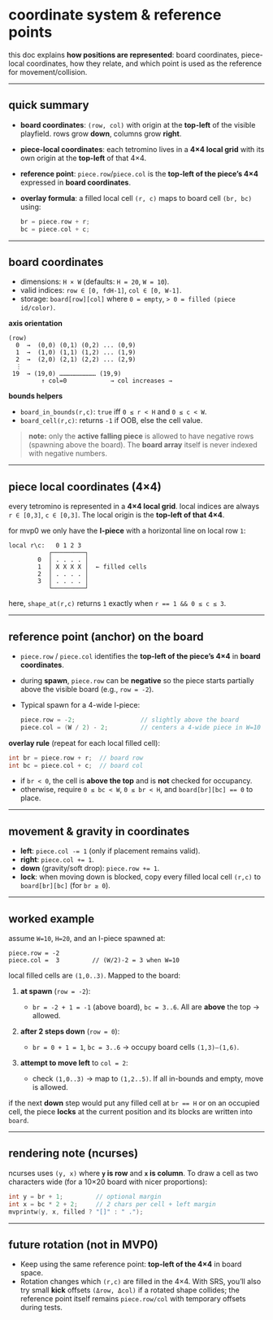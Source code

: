 # coordinate system & reference points

this doc explains **how positions are represented**: board coordinates, piece-local coordinates, how they relate, and which point is used as the reference for movement/collision.

---

## quick summary

* **board coordinates**: `(row, col)` with origin at the **top-left** of the visible playfield. rows grow **down**, columns grow **right**.
* **piece-local coordinates**: each tetromino lives in a **4×4 local grid** with its own origin at the **top-left** of that 4×4.
* **reference point**: `piece.row`/`piece.col` is the **top-left of the piece’s 4×4** expressed in **board coordinates**.
* **overlay formula**: a filled local cell `(r, c)` maps to board cell `(br, bc)` using:

  ```c
  br = piece.row + r;
  bc = piece.col + c;
  ```

---

## board coordinates

* dimensions: `H × W` (defaults: `H = 20`, `W = 10`).
* valid indices: `row ∈ [0, fdH-1]`, `col ∈ [0, W-1]`.
* storage: `board[row][col]` where `0 = empty`, `> 0 = filled (piece id/color)`.

**axis orientation**

```
(row)
  0  →  (0,0) (0,1) (0,2) ... (0,9)
  1  →  (1,0) (1,1) (1,2) ... (1,9)
  2  →  (2,0) (2,1) (2,2) ... (2,9)
  ⋮
 19  → (19,0) ………………………… (19,9)
         ↑ col=0            → col increases →
```

**bounds helpers**

* `board_in_bounds(r,c)`: `true` iff `0 ≤ r < H` and `0 ≤ c < W`.
* `board_cell(r,c)`: returns `-1` if OOB, else the cell value.

> **note:** only the **active falling piece** is allowed to have negative rows (spawning above the board). The **board array** itself is never indexed with negative numbers.

---

## piece local coordinates (4×4)

every tetromino is represented in a **4×4 local grid**. local indices are always `r ∈ [0,3]`, `c ∈ [0,3]`. The local origin is the **top-left of that 4×4**.

for mvp0 we only have the **I-piece** with a horizontal line on local row `1`:

```
local r\c:   0 1 2 3
           ┌─────────┐
        0  │ . . . . │
        1  │ X X X X │  ← filled cells
        2  │ . . . . │
        3  │ . . . . │
           └─────────┘
```

here, `shape_at(r,c)` returns `1` exactly when `r == 1 && 0 ≤ c ≤ 3`.

---

## reference point (anchor) on the board

* `piece.row` / `piece.col` identifies the **top-left of the piece’s 4×4** in **board coordinates**.
* during **spawn**, `piece.row` can be **negative** so the piece starts partially above the visible board (e.g., `row = -2`).
* Typical spawn for a 4-wide I-piece:

  ```c
  piece.row = -2;                  // slightly above the board
  piece.col = (W / 2) - 2;         // centers a 4-wide piece in W=10 → 3
  ```

**overlay rule** (repeat for each local filled cell):

```c
int br = piece.row + r;  // board row
int bc = piece.col + c;  // board col
```

* if `br < 0`, the cell is **above the top** and is **not** checked for occupancy.
* otherwise, require `0 ≤ bc < W`, `0 ≤ br < H`, and `board[br][bc] == 0` to place.

---

## movement & gravity in coordinates

* **left**: `piece.col -= 1` (only if placement remains valid).
* **right**: `piece.col += 1`.
* **down** (gravity/soft drop): `piece.row += 1`.
* **lock**: when moving down is blocked, copy every filled local cell `(r,c)` to `board[br][bc]` (for `br ≥ 0`).

---

## worked example

assume `W=10`, `H=20`, and an I-piece spawned at:

```
piece.row = -2
piece.col =  3         // (W/2)-2 = 3 when W=10
```

local filled cells are `(1,0..3)`. Mapped to the board:

1. **at spawn** (`row = -2`):

   * `br = -2 + 1 = -1` (above board), `bc = 3..6`. All are **above** the top → allowed.

2. **after 2 steps down** (`row = 0`):

   * `br = 0 + 1 = 1`, `bc = 3..6` → occupy board cells `(1,3)–(1,6)`.

3. **attempt to move left** to `col = 2`:

   * check `(1,0..3)` → map to `(1,2..5)`. If all in-bounds and empty, move is allowed.

if the next **down** step would put any filled cell at `br == H` or on an occupied cell, the piece **locks** at the current position and its blocks are written into `board`.

---

## rendering note (ncurses)

ncurses uses `(y, x)` where **`y` is row** and **`x` is column**. To draw a cell as two characters wide (for a 10×20 board with nicer proportions):

```c
int y = br + 1;         // optional margin
int x = bc * 2 + 2;     // 2 chars per cell + left margin
mvprintw(y, x, filled ? "[]" : " .");
```

---

## future rotation (not in MVP0)

* Keep using the same reference point: **top-left of the 4×4** in board space.
* Rotation changes which `(r,c)` are filled in the 4×4. With SRS, you’ll also try small **kick** offsets `(Δrow, Δcol)` if a rotated shape collides; the reference point itself remains `piece.row/col` with temporary offsets during tests.
